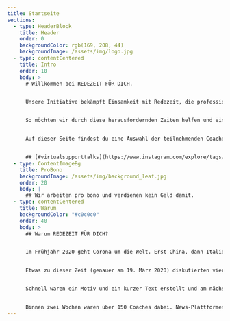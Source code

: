 ```yaml
---
title: Startseite
sections:
  - type: HeaderBlock
    title: Header
    order: 0
    backgroundColor: rgb(169, 208, 44)
    backgroundImage: /assets/img/logo.jpg
  - type: contentCentered
    title: Intro
    order: 10
    body: >
      # Willkommen bei REDEZEIT FÜR DICH.


      Unsere Initiative bekämpft Einsamkeit mit Redezeit, die professionelle Coaches gratis allen Redebedürftigen zur Verfügung stellen. Weil wir uns aktuell nicht treffen dürfen, finden die Gespräche virtuell statt – per Telefon, Skype, Zoom, WhatsApp oder Facetime.


      So möchten wir durch diese herausfordernden Zeiten helfen und ein positives Signal der Zwischenmenschlichkeit setzen.


      Auf dieser Seite findest du eine Auswahl der teilnehmenden Coaches und die Kontaktmöglichkeiten. Darüberhinaus findest Du viele Coaches auch auf Instagram oder Facebook unter…


      ## [#virtualsupporttalks](https://www.instagram.com/explore/tags/virtualsupporttalks/)
  - type: ContentImageBg
    title: ProBono
    backgroundImage: /assets/img/background_leaf.jpg
    order: 20
    body: |
      ## Wir arbeiten pro bono und verdienen kein Geld damit.
  - type: contentCentered
    title: Warum
    backgroundColor: "#c0c0c0"
    order: 40
    body: >
      ## Warum REDEZEIT FÜR DICH?


      Im Frühjahr 2020 geht Corona um die Welt. Erst China, dann Italien, Skiurlaub und die ersten Fälle in Deutschland. Dann ging alles recht schnell: Plötzlich arbeiteten die ersten Menschen von zu Hause und in den Supermärkten regierte das Faustrecht um Toilettenpapier, Nudeln und Konserven.


      Etwas zu dieser Zeit (genauer am 19. März 2020) diskutierten vier Coaches in Hamburg über eine Videokonferenz, was die Zukunft bringen würde. Es war schon damals absehbar, dass die Kontaktverbote länger anhalten würden. Und aus unserer Arbeit wussten wir, dass viele Menschen schon sehr bald sehr viel Redebedarf haben würden. So entstand die Idee, Redebedürftigen 15 bis 30 Minuten als REDEZEIT anzubieten. For free.


      Schnell waren ein Motiv und ein kurzer Text erstellt und am nächsten Tag gingen wir auf Instagram und Facebook damit an die Öffentlichkeit. Was dann passierte, überraschte uns selbst.


      Binnen zwei Wochen waren über 150 Coaches dabei. News-Plattformen auf Instagram und Facebook berichteten. Später fanden wir Erwähnung auf [ZEIT ONLINE](https://www.zeit.de/hamburg/2020-04/haeusliche-quarantaene-einsamkeit-freundschaft-hamburg) und auf Stadtportalen in [Hamburg](https://www.instagram.com/p/B958VkSD7my/) und [München](https://www.instagram.com/p/B-YstIdoXNv/). Das war der Moment, wo wir die Notwendigkeit sahen, das Angebot auch auf einer eigenen Website anzubieten.
---
```

